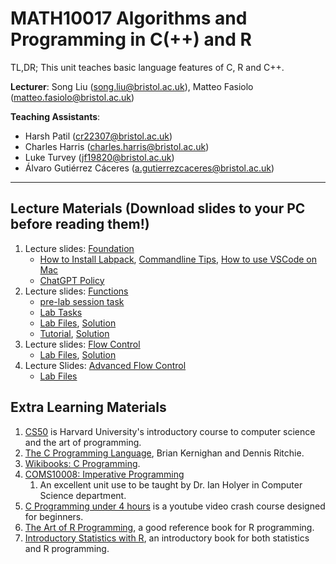 # MATH10017 Algorithms and Programming in C(++) and R

TL,DR; This unit teaches basic language features of C, R and C++. 

**Lecturer**: Song Liu (song.liu@bristol.ac.uk), Matteo Fasiolo (matteo.fasiolo@bristol.ac.uk)

**Teaching Assistants**: 
   - Harsh Patil (cr22307@bristol.ac.uk)
   - Charles Harris (charles.harris@bristol.ac.uk)
   - Luke Turvey (jf19820@bristol.ac.uk)
   - Álvaro Gutiérrez Cáceres (a.gutierrezcaceres@bristol.ac.uk)

-----------
## Lecture Materials (Download slides to your PC before reading them!)

1. Lecture slides: [Foundation](lecs/lec0.pdf)
   - [How to Install Labpack](labpack-howto/labpack-howto.md), [Commandline Tips](commandline_tips/tips.md), [How to use VSCode on Mac](VS-code-for-mac.md)
   - [ChatGPT Policy](misc/llm.md)
2. Lecture slides: [Functions](lecs/lec1.pdf)
   - [pre-lab session task](labs/pre-lab1-debugging.pptx)
   - [Lab Tasks](labs/lab1_functions.pptx)
   - [Lab Files](labs/lab1.zip), [Solution](sols/lab1_sol.zip)
   - [Tutorial](tutorials/Tutorial%201.pptx), [Solution](sols/tutorial_week2_solution.c)
3. Lecture slides: [Flow Control](lecs/lec2.pdf)
   - [Lab Files](labs/lab2.zip), [Solution](sols/lab_2_sol.zip)
4. Lecture Slides: [Advanced Flow Control](lecs/lec3.pdf)
   - [Lab Files](labs/lab3.zip)

## Extra Learning Materials

1. [CS50](https://www.youtube.com/c/cs50) is Harvard University's introductory course to computer science and the art of programming. 
2. [The C Programming Language](https://www.amazon.co.uk/C-Programming-Language-2nd/dp/0131103628), Brian Kernighan and Dennis Ritchie. 
3. [Wikibooks: C Programming](https://en.wikibooks.org/wiki/C_Programming). 
4. [COMS10008: Imperative Programming](http://people.cs.bris.ac.uk/~ian//COMS10008/)
   1. An excellent unit use to be taught by Dr. Ian Holyer in Computer Science department. 
5. [C Programming under 4 hours](https://www.youtube.com/watch?v=KJgsSFOSQv0&t=7521s) is a youtube video crash course designed for beginners. 
6. [The Art of R Programming](https://www.oreilly.com/library/view/the-art-of/9781593273842/), a good reference book for R programming. 
7. [Introductory Statistics with R](https://link.springer.com/book/10.1007/978-0-387-79054-1), an introductory book for both statistics and R programming. 

